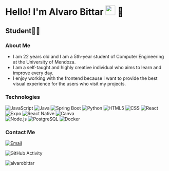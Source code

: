<h1>Hello! I'm Alvaro Bittar <img src="https://raw.githubusercontent.com/iampavangandhi/iampavangandhi/master/gifs/Hi.gif" width="30px"> 🚀</h1>
<h2>Student👨‍🎓</h2>

### About Me
- I am 22 years old and I am a 5th-year student of Computer Engineering at the University of Mendoza.
- I am a self-taught and highly creative individual who aims to learn and improve every day.
- I enjoy working with the frontend because I want to provide the best visual experience for the users who visit my projects.


### Technologies
![JavaScript](https://img.shields.io/badge/-JavaScript-333333?style=flat&logo=javascript)
![Java](https://img.shields.io/badge/-Java-333333?style=flat&logo=java)
![Spring Boot](https://img.shields.io/badge/-Spring%20Boot-333333?style=flat&logo=springboot)
![Python](https://img.shields.io/badge/-Python-333333?style=flat&logo=python)
![HTML5](https://img.shields.io/badge/-HTML5-333333?style=flat&logo=HTML5)
![CSS](https://img.shields.io/badge/-CSS-333333?style=flat&logo=CSS3&logoColor=1572B6)
![React](https://img.shields.io/badge/-React-333333?style=flat&logo=react)
![Expo](https://img.shields.io/badge/-Expo-333333?style=flat&logo=expo)
![React Native](https://img.shields.io/badge/-React%20Native-333333?style=flat&logo=reactnative)
![Canva](https://img.shields.io/badge/-Canva-333333?style=flat&logo=canva)
<br/>
![Node.js](https://img.shields.io/badge/-Node.js-333333?style=flat&logo=node.js)
![PostgreSQL](https://img.shields.io/badge/-PostgreSQL-333333?style=flat&logo=postgresql)
![Docker](https://img.shields.io/badge/docker-0db7f5?style=flat&logo=docker&logoColor=white)







### Contact Me
<a href="alvarobittar19950@gmail.com"><img alt="Email" src="https://img.shields.io/badge/Gmail-alvarobittar19950@gmail.com-blue?style=flat-square&logo=gmail"></a>  

![GitHub Activity](https://github-readme-stats.vercel.app/api?username=alvarobittar&show_icons=true)

<p align="left"> 
  <img src="https://komarev.com/ghpvc/?username=alvarobittar&label=Profile%20views&color=0e75b6&style=flat" alt="alvarobittar" /> 
</p>

